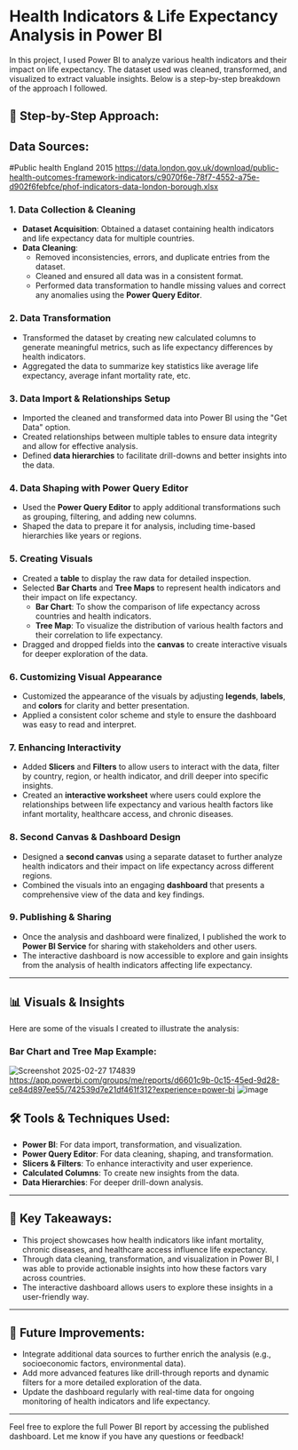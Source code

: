 # Health Indicators & Life Expectancy Analysis in Power BI

In this project, I used Power BI to analyze various health indicators and their impact on life expectancy. The dataset used was cleaned, transformed, and visualized to extract valuable insights. Below is a step-by-step breakdown of the approach I followed.

## 🚀 Step-by-Step Approach:
## Data Sources: 

#Public health England 2015
https://data.london.gov.uk/download/public-health-outcomes-framework-indicators/c9070f6e-78f7-4552-a75e-d902f6febfce/phof-indicators-data-london-borough.xlsx


### 1. **Data Collection & Cleaning**
   - **Dataset Acquisition**: Obtained a dataset containing health indicators and life expectancy data for multiple countries.
   - **Data Cleaning**:
     - Removed inconsistencies, errors, and duplicate entries from the dataset.
     - Cleaned and ensured all data was in a consistent format.
     - Performed data transformation to handle missing values and correct any anomalies using the **Power Query Editor**.

### 2. **Data Transformation**
   - Transformed the dataset by creating new calculated columns to generate meaningful metrics, such as life expectancy differences by health indicators.
   - Aggregated the data to summarize key statistics like average life expectancy, average infant mortality rate, etc.

### 3. **Data Import & Relationships Setup**
   - Imported the cleaned and transformed data into Power BI using the "Get Data" option.
   - Created relationships between multiple tables to ensure data integrity and allow for effective analysis.
   - Defined **data hierarchies** to facilitate drill-downs and better insights into the data.

### 4. **Data Shaping with Power Query Editor**
   - Used the **Power Query Editor** to apply additional transformations such as grouping, filtering, and adding new columns.
   - Shaped the data to prepare it for analysis, including time-based hierarchies like years or regions.

### 5. **Creating Visuals**
   - Created a **table** to display the raw data for detailed inspection.
   - Selected **Bar Charts** and **Tree Maps** to represent health indicators and their impact on life expectancy.
     - **Bar Chart**: To show the comparison of life expectancy across countries and health indicators.
     - **Tree Map**: To visualize the distribution of various health factors and their correlation to life expectancy.
   - Dragged and dropped fields into the **canvas** to create interactive visuals for deeper exploration of the data.

### 6. **Customizing Visual Appearance**
   - Customized the appearance of the visuals by adjusting **legends**, **labels**, and **colors** for clarity and better presentation.
   - Applied a consistent color scheme and style to ensure the dashboard was easy to read and interpret.

### 7. **Enhancing Interactivity**
   - Added **Slicers** and **Filters** to allow users to interact with the data, filter by country, region, or health indicator, and drill deeper into specific insights.
   - Created an **interactive worksheet** where users could explore the relationships between life expectancy and various health factors like infant mortality, healthcare access, and chronic diseases.

### 8. **Second Canvas & Dashboard Design**
   - Designed a **second canvas** using a separate dataset to further analyze health indicators and their impact on life expectancy across different regions.
   - Combined the visuals into an engaging **dashboard** that presents a comprehensive view of the data and key findings.

### 9. **Publishing & Sharing**
   - Once the analysis and dashboard were finalized, I published the work to **Power BI Service** for sharing with stakeholders and other users.
   - The interactive dashboard is now accessible to explore and gain insights from the analysis of health indicators affecting life expectancy.

---

## 📊 Visuals & Insights

Here are some of the visuals I created to illustrate the analysis:

### Bar Chart and Tree Map Example:
![Screenshot 2025-02-27 174839](https://github.com/user-attachments/assets/0d7c56ad-32e1-4ec9-befe-d38573306905)
https://app.powerbi.com/groups/me/reports/d6601c9b-0c15-45ed-9d28-ce84d897ee55/742539d7e21df461f312?experience=power-bi
![image](https://github.com/user-attachments/assets/a4d5551d-1f7e-4f27-abf2-e3bc9ec156b0)

## 🛠 Tools & Techniques Used:
- **Power BI**: For data import, transformation, and visualization.
- **Power Query Editor**: For data cleaning, shaping, and transformation.
- **Slicers & Filters**: To enhance interactivity and user experience.
- **Calculated Columns**: To create new insights from the data.
- **Data Hierarchies**: For deeper drill-down analysis.

---

## 🎯 Key Takeaways:
- This project showcases how health indicators like infant mortality, chronic diseases, and healthcare access influence life expectancy.
- Through data cleaning, transformation, and visualization in Power BI, I was able to provide actionable insights into how these factors vary across countries.
- The interactive dashboard allows users to explore these insights in a user-friendly way.

---

## 📅 Future Improvements:
- Integrate additional data sources to further enrich the analysis (e.g., socioeconomic factors, environmental data).
- Add more advanced features like drill-through reports and dynamic filters for a more detailed exploration of the data.
- Update the dashboard regularly with real-time data for ongoing monitoring of health indicators and life expectancy.

---

Feel free to explore the full Power BI report by accessing the published dashboard. Let me know if you have any questions or feedback!
